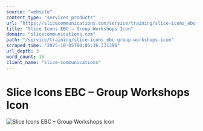 ```yaml
---
source: "website"
content_type: "services_products"
url: "https://slicecommunications.com/service/training/slice-icons_ebc-group-workshops-icon"
title: "Slice Icons EBC – Group Workshops Icon"
domain: "slicecommunications.com"
path: "/service/training/slice-icons_ebc-group-workshops-icon"
scraped_time: "2025-10-05T00:05:36.331390"
url_depth: 3
word_count: 15
client_name: "slice-communications"
---
```


# Slice Icons EBC – Group Workshops Icon

![Slice Icons EBC – Group Workshops Icon](https://slicecommunications.com/wp-content/uploads/2019/11/Slice-Icons_EBC-Group-Workshops-Icon.png)